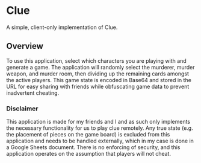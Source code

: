 # Clue

A simple, client-only implementation of Clue.

## Overview

To use this application, select which characters you are playing with and generate a game. The application will randomly select the murderer, murder weapon, and murder room, then dividing up the remaining cards amongst the active players. This game state is encoded in Base64 and stored in the URL for easy sharing with friends while obfuscating game data to prevent inadvertent cheating.

### Disclaimer

This application is made for my friends and I and as such only implements the necessary functionality for us to play clue remotely. Any true state (e.g. the placement of pieces on the game board) is excluded from this application and needs to be handled externally, which in my case is done in a Google Sheets document. There is no enforcing of security, and this application operates on the assumption that players will not cheat.
